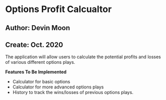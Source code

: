 # Options Profit Calcualtor
## Author: Devin Moon
## Create: Oct. 2020

The application will allow users to calculate the potential profits and losses
of various different options plays.

**Features To Be Implemented**
- Calculator for basic options
- Calculator for more advanced options plays
- History to track the wins/losses of previous options plays.
